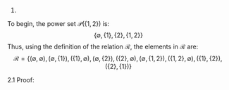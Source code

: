 1.
To begin, the power set $\mathcal{P}(\{ 1, 2 \})$ is: 
$$\{ \emptyset, \{ 1 \}, \{ 2 \}, \{ 1, 2 \} \}$$
Thus, using the definition of the relation $\mathcal{R}$, the elements in $\mathcal{R}$ are: 
$$\mathcal{R} = \{ (\emptyset, \emptyset), (\emptyset, \{ 1 \}), (\{ 1 \}, \emptyset), (\emptyset, \{ 2 \}), (\{ 2 \}, \emptyset) , (\emptyset, \{ 1, 2 \}), (\{ 1, 2 \}, \emptyset) , (\{ 1 \}, \{ 2 \}), (\{ 2 \}, \{ 1 \})\}$$

2.1
Proof:
